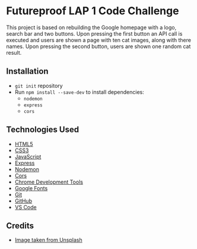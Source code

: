 # Futureproof LAP 1 Code Challenge

This project is based on rebuilding the Google homepage with a logo, search bar and two buttons. Upon pressing the first button an API call is executed and users are shown a page with ten cat images, along with there names. Upon pressing the second button, users are shown one random cat result.

## Installation

- `git init` repository
- Run `npm install --save-dev` to install dependencies:
  - `nodemon`
  - `express`
  - `cors`

## Technologies Used

- [HTML5](https://developer.mozilla.org/en-US/docs/Web/HTML)
- [CSS3](https://developer.mozilla.org/en-US/docs/Web/CSS)
- [JavaScript](https://developer.mozilla.org/en-US/docs/Web/JavaScript)
- [Express](https://www.npmjs.com/package/express)
- [Nodemon](https://www.npmjs.com/package/nodemon)
- [Cors](https://www.npmjs.com/package/cors)
- [Chrome Development Tools](https://developer.chrome.com/docs/)
- [Google Fonts](https://fonts.google.com/)
- [Git](https://git-scm.com/)
- [GitHub](https://github.com/)
- [VS Code](https://code.visualstudio.com/)

## Credits

- [Image taken from Unsplash](https://images.unsplash.com/photo-1620428268482-cf1851a36764?ixlib=rb-1.2.1&ixid=MnwxMjA3fDB8MHxwaG90by1wYWdlfHx8fGVufDB8fHx8&auto=format&fit=crop&w=809&q=80)
